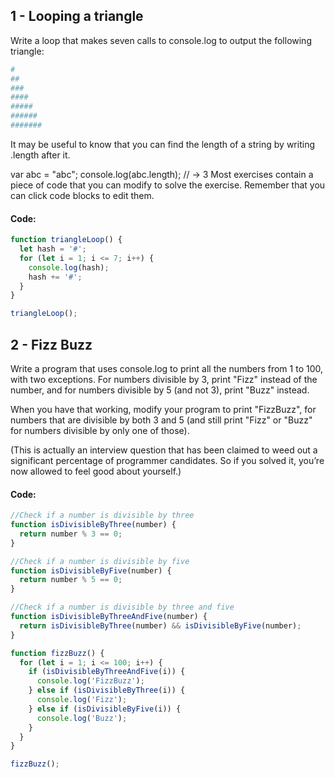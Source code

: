 ## 1 - Looping a triangle

Write a loop that makes seven calls to console.log to output the following triangle:
```bash
#
##
###
####
#####
######
#######
```
It may be useful to know that you can find the length of a string by writing .length after it.

var abc = "abc";
console.log(abc.length);
// → 3
Most exercises contain a piece of code that you can modify to solve the exercise. Remember that 
you can click code blocks to edit them.

#### Code:

```javascript
function triangleLoop() {
  let hash = '#';
  for (let i = 1; i <= 7; i++) {
    console.log(hash);
    hash += '#';
  }
}

triangleLoop();
```

## 2 - Fizz Buzz

Write a program that uses console.log to print all the numbers from 1 to 100, 
with two exceptions. For numbers divisible by 3, print "Fizz" instead of the number, 
and for numbers divisible by 5 (and not 3), print "Buzz" instead.

When you have that working, modify your program to print "FizzBuzz", for numbers that are 
divisible by both 3 and 5 (and still print "Fizz" or "Buzz" for numbers divisible by only one of those).

(This is actually an interview question that has been claimed to weed out a significant percentage 
of programmer candidates. So if you solved it, you’re now allowed to feel good about yourself.)

#### Code:

```javascript
//Check if a number is divisible by three
function isDivisibleByThree(number) {
  return number % 3 == 0;
}

//Check if a number is divisible by five
function isDivisibleByFive(number) {
  return number % 5 == 0;
}

//Check if a number is divisible by three and five
function isDivisibleByThreeAndFive(number) {
  return isDivisibleByThree(number) && isDivisibleByFive(number);
}

function fizzBuzz() {
  for (let i = 1; i <= 100; i++) {
    if (isDivisibleByThreeAndFive(i)) {
      console.log('FizzBuzz');
    } else if (isDivisibleByThree(i)) {
      console.log('Fizz');
    } else if (isDivisibleByFive(i)) {
      console.log('Buzz');
    }
  }
}

fizzBuzz();
```